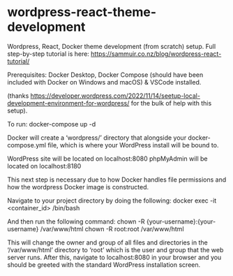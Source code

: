 # wordpress-react-theme-development
Wordpress, React, Docker theme development (from scratch) setup. 
Full step-by-step tutorial is here: https://sammuir.co.nz/blog/wordpress-react-tutorial/

Prerequisites: Docker Desktop, Docker Compose (should have been included with Docker on Windows and macOS) & VSCode installed.

(thanks https://developer.wordpress.com/2022/11/14/seetup-local-development-environment-for-wordpress/ for the bulk of help with this setup).

To run: 
  docker-compose up -d

Docker will create a ‘wordpress/’ directory that alongside your docker-compose.yml file, which is where your WordPress install will be bound to. 

WordPress site will be located on localhost:8080
phpMyAdmin will be located on localhost:8180

This next step is necessary due to how Docker handles file permissions and how the wordpress Docker image is constructed. 

Navigate to your project directory by doing the following: 
  docker exec -it <container_id> /bin/bash 

And then run the following command: 
  chown -R {your-username}:{your-username} /var/www/html 
  chown -R root:root /var/www/html

This will change the owner and group of all files and directories in the ‘/var/www/html’ directory to ‘root’ which is the user and group that the web server runs. 
After this, navigate to localhost:8080 in your browser and you should be greeted with the standard WordPress installation screen. 
